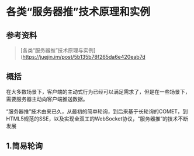 # 各类“服务器推”技术原理和实例
## 参考资料
> [各类“服务器推”技术原理与实例](https://juejin.im/post/5b135b78f265da6e420eab7d
## 概括
在大多数场景下，客户端的主动式行为已经可以满足需求了，但是在一些场景下，需要服务器主动向客户端推送数据。

“服务器推”技术由来已久，从最初的简单轮询，到后来基于长轮询的COMET，到HTML5规范的SSE，以及实现全双工的WebSocket协议，“服务器推”的技术不断发展

## 1.简易轮询